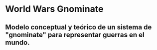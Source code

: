 # World Wars Gnominate

## Modelo conceptual y teórico de un sistema de "gnominate" para representar guerras en el mundo.
